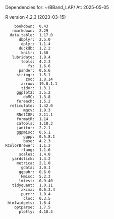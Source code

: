
Dependencies for: ~/BBand_LAP/ 
At: 2025-05-05 

 R version 4.2.3 (2023-03-15) 

        bookdown:  0.43    
       rmarkdown:  2.29    
      data.table:  1.17.0  
          dbplyr:  2.5.0   
           dplyr:  1.1.4   
          duckdb:  1.2.2   
           knitr:  1.50    
       lubridate:  1.9.4   
           tools:  4.2.3   
              fs:  1.6.6   
          pander:  0.6.6   
         stringr:  1.5.1   
             zoo:  1.8.14  
           arrow:  19.0.1.1
           tidyr:  1.3.1   
         ggplot2:  3.5.2   
            doMC:  1.3.8   
         foreach:  1.5.2   
      reticulate:  1.42.0  
            mgcv:  1.9.3   
         RNetCDF:  2.11.1  
         formatR:  1.14    
         caTools:  1.18.3  
         janitor:  2.2.1   
         ggpmisc:  0.6.1   
            ggpp:  0.5.8.1 
            base:  4.2.3   
    RColorBrewer:  1.1.3   
           rlang:  1.1.6   
          scales:  1.4.0   
       yardstick:  1.3.2   
         metrica:  2.1.0   
           gdata:  3.0.1   
          ggpubr:  0.6.0   
           Hmisc:  5.2.3   
          lmtest:  0.9.40  
       tidyquant:  1.0.11  
           akima:  0.6.3.4 
           purrr:  1.0.4   
            cloc:  0.3.5   
     htmlwidgets:  1.6.4   
        optparse:  1.7.5   
          plotly:  4.10.4  

